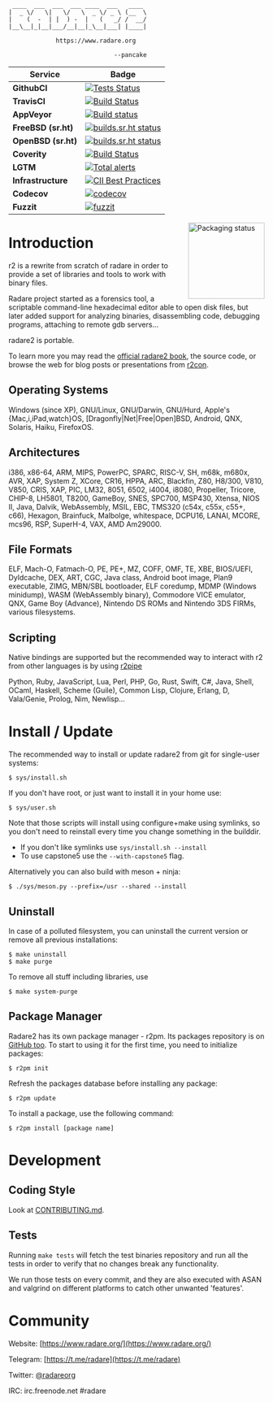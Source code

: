 ```
 ____  ___  ___  ___ ____  ___   ____
|  _ \/   \|   \/   \  _ \/ _ \ (__  \
|    (  -  | |  ) -  |   (   _/ /  __/
|__\__|_|__|___/__|__|_\__|___| |____|

             https://www.radare.org

                             --pancake
```

| Service | Badge |
|----------|---------------------------------------------------------------------|
| **GithubCI**  | [![Tests Status](https://github.com/radareorg/radare2/workflows/Radare2%20CI/badge.svg)](https://github.com/radareorg/radare2/actions?query=workflow%3A%22Radare2+CI%22)|
| **TravisCI** 	| [![Build Status](https://travis-ci.com/radareorg/radare2.svg?branch=master)](https://travis-ci.com/radareorg/radare2)|
| **AppVeyor**  | [![Build status](https://ci.appveyor.com/api/projects/status/9cgkgxkc3203fm1o/branch/master?svg=true)](https://ci.appveyor.com/project/radareorg/radare2/branch/master)|
| **FreeBSD (sr.ht)**  | [![builds.sr.ht status](https://builds.sr.ht/~xvilka/radare2/commits/freebsd.yml.svg)](https://builds.sr.ht/~xvilka/radare2/commits/freebsd.yml?)|
| **OpenBSD (sr.ht)**  | [![builds.sr.ht status](https://builds.sr.ht/~xvilka/radare2/commits/openbsd.yml.svg)](https://builds.sr.ht/~xvilka/radare2/commits/openbsd.yml?)|
| **Coverity** 	| [![Build Status](https://scan.coverity.com/projects/416/badge.svg)](https://scan.coverity.com/projects/416) |
| **LGTM** | [![Total alerts](https://img.shields.io/lgtm/alerts/g/radareorg/radare2.svg?logo=lgtm&logoWidth=18)](https://lgtm.com/projects/g/radareorg/radare2/alerts/)
| **Infrastructure** |  [![CII Best Practices](https://bestpractices.coreinfrastructure.org/projects/741/badge)](https://bestpractices.coreinfrastructure.org/projects/741) |
| **Codecov** | [![codecov](https://codecov.io/gh/radareorg/radare2/branch/master/graph/badge.svg)](https://codecov.io/gh/radareorg/radare2)
| **Fuzzit** | [![fuzzit](https://app.fuzzit.dev/badge?org_id=2zv5qI33roZkRm0oO2Mi&target_id=YVkkS6RPVpKhSixyFWcT&branch=master)](https://app.fuzzit.dev/admin/2zv5qI33roZkRm0oO2Mi/target)
<a href="https://repology.org/metapackage/radare2">
<img src="https://repology.org/badge/vertical-allrepos/radare2.svg" alt="Packaging status" align="right" width="150px">
</a>

# Introduction

r2 is a rewrite from scratch of radare in order to provide
a set of libraries and tools to work with binary files.

Radare project started as a forensics tool, a scriptable
command-line hexadecimal editor able to open disk files,
but later added support for analyzing binaries, disassembling
code, debugging programs, attaching to remote gdb servers...

radare2 is portable.

To learn more you may read the [official radare2 book](https://book.rada.re),
the source code, or browse the web for blog posts or presentations from
[r2con](https://www.youtube.com/c/r2con).

## Operating Systems

Windows (since XP), GNU/Linux, GNU/Darwin, GNU/Hurd, Apple's {Mac,i,iPad,watch}OS,
[Dragonfly|Net|Free|Open]BSD, Android, QNX, Solaris, Haiku, FirefoxOS.

## Architectures

i386, x86-64, ARM, MIPS, PowerPC, SPARC, RISC-V, SH, m68k, m680x, AVR,
XAP, System Z, XCore, CR16, HPPA, ARC, Blackfin, Z80, H8/300, V810,
V850, CRIS, XAP, PIC, LM32, 8051, 6502, i4004, i8080, Propeller,
Tricore, CHIP-8, LH5801, T8200, GameBoy, SNES, SPC700, MSP430, Xtensa,
NIOS II, Java, Dalvik, WebAssembly, MSIL, EBC, TMS320 (c54x, c55x,
c55+, c66), Hexagon, Brainfuck, Malbolge, whitespace, DCPU16, LANAI,
MCORE, mcs96, RSP, SuperH-4, VAX, AMD Am29000.

## File Formats

ELF, Mach-O, Fatmach-O, PE, PE+, MZ, COFF, OMF, TE, XBE, BIOS/UEFI,
Dyldcache, DEX, ART, CGC, Java class, Android boot image, Plan9 executable,
ZIMG, MBN/SBL bootloader, ELF coredump, MDMP (Windows minidump),
WASM (WebAssembly binary), Commodore VICE emulator, QNX,
Game Boy (Advance), Nintendo DS ROMs and Nintendo 3DS FIRMs, various filesystems.

## Scripting

Native bindings are supported but the recommended way to interact with r2
from other languages is by using [r2pipe](https://github.com/radareorg/radare2-r2pipe)

Python, Ruby, JavaScript, Lua, Perl, PHP, Go, Rust, Swift, C#, Java,
Shell, OCaml, Haskell, Scheme (Guile), Common Lisp, Clojure, Erlang, D,
Vala/Genie, Prolog, Nim, Newlisp...

# Install / Update

The recommended way to install or update radare2 from git for single-user systems:

	$ sys/install.sh

If you don't have root, or just want to install it in your home use:

	$ sys/user.sh

Note that those scripts will install using configure+make using symlinks, so you
don't need to reinstall every time you change something in the builddir.

* If you don't like symlinks use `sys/install.sh --install`
* To use capstone5 use the `--with-capstone5` flag.

Alternatively you can also build with meson + ninja:

	$ ./sys/meson.py --prefix=/usr --shared --install

## Uninstall

In case of a polluted filesystem, you can uninstall the current
version or remove all previous installations:

	$ make uninstall
	$ make purge

To remove all stuff including libraries, use

	$ make system-purge

## Package Manager

Radare2 has its own package manager - r2pm. Its packages
repository is on [GitHub too](https://github.com/radareorg/radare2-pm).
To start to using it for the first time, you need to initialize packages:

	$ r2pm init

Refresh the packages database before installing any package:

	$ r2pm update

To install a package, use the following command:

	$ r2pm install [package name]

# Development

## Coding Style

Look at [CONTRIBUTING.md](https://github.com/radareorg/radare2/blob/master/CONTRIBUTING.md).

## Tests

Running `make tests` will fetch the test binaries
repository and run all the tests in order to verify that no changes break any functionality.

We run those tests on every commit, and they are also executed with ASAN
and valgrind on different platforms to catch other unwanted 'features'.


# Community

Website: [https://www.radare.org/](https://www.radare.org/)

Telegram: [https://t.me/radare](https://t.me/radare)

Twitter: [@radareorg](https://twitter.com/radareorg)

IRC: irc.freenode.net #radare
